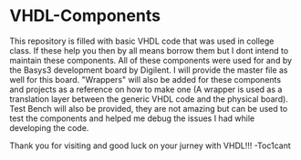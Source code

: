 # VHDL-Components

This repository is filled with basic VHDL code that was used in college class.
If these help you then by all means borrow them but I dont intend to maintain these components.
All of these components were used for and by the Basys3 development board by Digilent. I will provide the master file as well for this board.
"Wrappers" will also be added for these components and projects as a reference on how to make one (A wrapper is used as a translation layer between the generic VHDL code and the physical board).
Test Bench will also be provided, they are not amazing but can be used to test the components and helped me debug the issues I had while developing the code.

Thank you for visiting and good luck on your jurney with VHDL!!!
-Toc1cant
